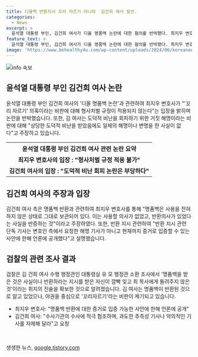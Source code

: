 ```yaml
---
title: 디올백 반환지시 꼬리 자르기 아니야  김건희 여사 발언.
categories:
  - News
excerpt: >
  윤석열 대통령 부인, 김건희 여사가 디올 명품백 논란에 대한 혐의를 반박했다. 최지우 변호사는 해명은 이미 이루졌으며, 규정 없는 사건으로 책임 뒤집기 불가라고 주장했다. 또한, 명품가방 반환과 관련하여 기분 상할 우려로 지시를 내린 사실을 전했고, 김 여사는 사용 의사가 없어 반환 의사를 강조했다. 검찰은 유 행정관으로부터 김 여사에 대한 진술을 입수하였으며, 꼬리자르기 비판에 대응하고 수사에 적극 협조할 의사를 밝혔다.
feature_text: >
  윤석열 대통령 부인, 김건희 여사가 디올 명품백 논란에 대한 혐의를 반박했다. 최지우 변호사는 해명은 이미 이루졌으며, 규정 없는 사건으로 책임 뒤집기 불가라고 주장했다. 또한, 명품가방 반환과 관련하여 기분 상할 우려로 지시를 내린 사실을 전했고, 김 여사는 사용 의사가 없어 반환 의사를 강조했다. 검찰은 유 행정관으로부터 김 여사에 대한 진술을 입수하였으며, 꼬리자르기 비판에 대응하고 수사에 적극 협조할 의사를 밝혔다.
image: 'https://www.behealthy4u.com/wp-content/uploads/2024/06/koreanews.jpg'
---
```


<p><img src="https://www.behealthy4u.com/wp-content/uploads/2024/06/koreanews.jpg" alt="info 속보" /></p>

<h2 data-ke-size="size26">윤석열 대통령 부인 김건희 여사 논란</h2>

<p data-ke-size="size16">윤석열 대통령 부인 김건희 여사의 '디올 명품백 논란'과 관련하여 최지우 변호사가 "'꼬리 자르기’ 의혹이라는 비판에 대해 형사처벌 규정이 적용되지 않는다"는 입장을 밝히며 논란을 반박했습니다. 또한, 김 여사는 도덕적 비난을 회피하기 위한 거짓 해명이라는 비판에 대해 "상당한 도덕적 비난을 받았음에도 일체의 해명이나 변명을 한 사실이 없다"고 주장하고 있습니다.</p>

<table>
  <tr>
    <th style="text-align: center; height: 17px;">윤석열 대통령 부인 김건희 여사 관련 논란 요약</th>
  </tr>
  <tr>
    <td style="text-align: center; height: 17px;"><b>최지우 변호사의 입장 : "형사처벌 규정 적용 불가"</b></td>
  </tr>
  <tr>
    <td style="text-align: center; height: 17px;"><b>김건희 여사의 입장 : "도덕적 비난 회피 논란은 부당하다"</b></td>
  </tr>
</table>

<h2 data-ke-size="size26">김건희 여사의 주장과 입장</h2>

<p data-ke-size="size16">김건희 여사 측은 명품백 반환과 관련하여 최지우 변호사를 통해 "명품백은 사용을 전혀 하지 않은 상태로 그대로 보관되어 있다. 이는 사용할 의사가 없었고, 반환의사가 있었다는 사실을 반증하는 것"이라고 주장하였다. 또한, 반환 지시 관련하여 "반환 지시 관련 단독 기사는 변호인 측에서 요청한 해명 기사가 아니고 현재까지 증거로 입증할 수 있는 사안에 한해 언론에 공개했다"고 설명했습니다.</p>

<h2 data-ke-size="size26">검찰의 관련 조사 결과</h2>

<p data-ke-size="size16">검찰은 김 건희 여사 수행 행정관인 대통령실 유 모 행정관 소환 조사에서 '명품백을 받은 것은 사실이나 반환하라는 지시를 받은 자신이 깜빡 잊고 최 목사에게 돌려주지 않은 것'이라는 취지의 진술을 확보한 것으로 알려졌습니다. 김 여사는 명품백이 반환된 것으로 알고 있었으나, 야권을 중심으로 '꼬리자르기'라는 비판이 제기되고 있습니다.</p>

<ul>
  <li>최지우 변호사: "명품백 반환에 대한 증거로 입증 가능한 사안에 한해 언론에 공개"</li>
  <li>김건희 여사: "수사기관의 수사에 적극 협조하며, 과도한 추측성 기사나 악의적인 기사를 자제해 달라"고 요청</li>
</ul>

<p data-ke-size="size16">&nbsp;</p>
생생한 뉴스, <a href="https://qoogle.tistory.com" rel="dofollow">qoogle.tistory.com</a>


